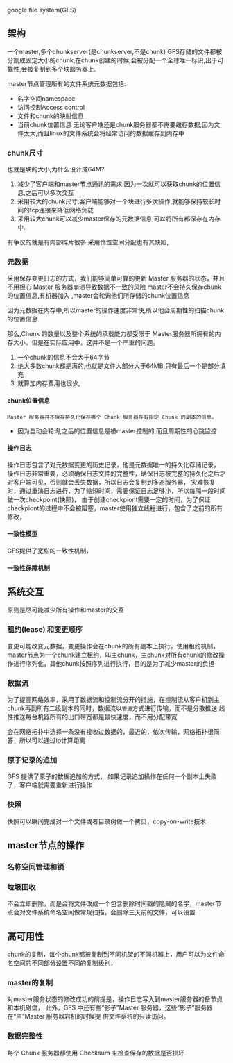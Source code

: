 google file system(GFS)


## 架构
一个master,多个chunkserver(是chunkserver,不是chunk)
GFS存储的文件都被分割成固定大小的chunk,在chunk创建的时候,会被分配一个全球唯一标识,出于可靠性,会被复制到多个块服务器上.

master节点管理所有的文件系统元数据包括:
- 名字空间namespace
- 访问控制Access control
- 文件和chunk的映射信息
- 当前chunk位置信息
无论客户端还是chunk服务器都不需要缓存数据,因为文件太大,而且linux的文件系统会将经常访问的数据缓存到内存中

### chunk尺寸
也就是块的大小,为什么设计成64M?
1. 减少了客户端和master节点通讯的需求,因为一次就可以获取chunk的位置信息,之后可以多次交互
2. 采用较大的chunk尺寸,客户端能够对一个块进行多次操作,就能够保持较长时间的tcp连接来降低网络负载
3. 采用较大chunk可以减少master保存的元数据信息,可以将所有都保存在内存中.

有争议的就是有内部碎片很多.采用惰性空间分配也有其缺陷,

### 元数据
采用保存变更日志的方式，我们能够简单可靠的更新 Master 服务器的状态，并且不用担心 Master 服务器崩溃导致数据不一致的风险
master不会持久保存chunk的位置信息,有机器加入 ,master会轮询他们所存储的chunk位置信息

因为元数据在内存中,所以master的操作速度非常快,所以他会周期性的扫描chunk的位置信息

那么,Chunk 的数量以及整个系统的承载能力都受限于 Master服务器所拥有的内存大小。但是在实际应用中，这并不是一个严重的问题。
1. 一个chunk的信息不会大于64字节
2. 绝大多数chunk都是满的,也就是文件大部分大于64MB,只有最后一个是部分填充
3. 就算加内存费用也很少,

#### chunk位置信息
`Master 服务器并不保存持久化保存哪个 Chunk 服务器存有指定 Chunk 的副本的信息。 `
* 因为启动会轮询,之后的位置信息是被master控制的,而且周期性的心跳监控

#### 操作日志
操作日志包含了对元数据变更的历史记录，他是元数据唯一的持久化存储记录，
操作日志非常重要，必须确保日志文件的完整性，确保日志被完整的持久化之后才对客户端可见，否则就会丢失数据，所以日志会复制到多态服务器，
灾难恢复时，通过重演日志进行，为了缩短时间，需要保证日志足够小，所以每隔一段时间做一次checkpoint(快照)，
由于创建checkpiont需要一定的时间，为了保证checkpiont的过程中不会被阻塞，master使用独立线程进行，包含了之前的所有修改，


#### 一致性模型
GFS提供了宽松的一致性机制，

#### 一致性保障机制


## 系统交互

原则是尽可能减少所有操作和master的交互

### 租约(lease) 和变更顺序
变更可能改变元数据，变更操作会在chunk的所有副本上执行，使用租约机制，
master节点为一个chunk建立租约，叫主chunk，主chunk对所有chunk的修改操作进行序列化，其他chunk按照序列进行执行，目的是为了减少master的负担

### 数据流
为了提高网络效率，采用了数据流和控制流分开的措施，在控制流从客户机到主chunk再到所有二级副本的同时，数据流以`管道`方式进行传输，而不是分散推送
线性推送每台机器所有的出口带宽都是最快速度，而不用分配带宽

会在网络拓扑中选择一条没有接收过数据的，最近的，依次传输，网络拓扑很简答，所以可以通过ip计算距离


### 原子记录的追加
GFS 提供了原子的数据追加的方式，
如果记录追加操作在任何一个副本上失败了，客户端就需要重新进行操作


### 快照
快照可以瞬间完成对一个文件或者目录树做一个拷贝，copy-on-write技术

## master节点的操作

### 名称空间管理和锁


### 垃圾回收
不会立即删除，而是会将文件改成一个包含删除时间戳的隐藏的名字，master节点会对文件系统命名空间做常规扫描，会删除三天前的文件，可以设置


## 高可用性

chunk的复制，每个chunk都被复制到不同机架的不同机器上，用户可以为文件命名空间的不同部分设置不同的复制级别，

### master的复制
对master服务状态的修改成功的前提是，操作日志写入到master服务器的备节点和本机磁盘，
此外，GFS 中还有些“影子”Master 服务器，这些“影子”服务器在“主”Master 服务器宕机的时候提
供文件系统的只读访问。

### 数据完整性
每个 Chunk 服务器都使用 Checksum 来检查保存的数据是否损坏
